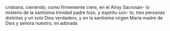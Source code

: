 cristiana, cieriendo, como firmemente ciere, en el Alroy Sacrosan- lo misterio de la santisima trinidad padre hizo, y espíritu son- to, tres personas distintas y un solo Dios verdadero, y en la santisima virgen María madre de Dios y señora nuestro, mi adorada